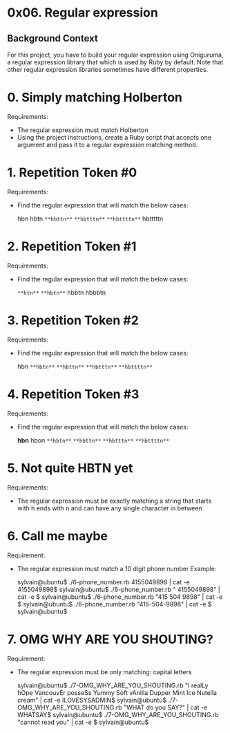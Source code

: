 # 0x06. Regular expression

## Background Context
For this project, you have to build your regular expression using Oniguruma, a regular expression library that which is used by Ruby by default. Note that other regular expression libraries sometimes have different properties.

# 0. Simply matching Holberton
Requirements:

* The regular expression must match Holberton
* Using the project instructions, create a Ruby script that accepts one argument and pass it to a regular expression matching method.

# 1. Repetition Token #0
Requirements:

*  Find the regular expression that will match the below cases:

    hbn
    hbtn
    `**hbttn**`
    `**hbtttn**`
    `**hbttttn**`
    hbtttttn

# 2. Repetition Token #1 
Requirements:

*  Find the regular expression that will match the below cases:

    `**htn**`
    `**hbtn**`
    hbbtn
    hbbbtn

# 3. Repetition Token #2
Requirements:

* Find the regular expression that will match the below cases:


    hbn
    `**hbtn**`
    `**hbttn**`
    `**hbtttn**`
    `**hbttttn**`

# 4. Repetition Token #3
Requirements:

* Find the regular expression that will match the below cases:


    **hbn**
    hbon
    `**hbtn**`
    `**hbttn**`
    `**hbtttn**`
    `**hbttttn**`
# 5. Not quite HBTN yet
Requirements:

* The regular expression must be exactly matching a string that starts with h ends with n and can have any single character in between

# 6. Call me maybe
Requirement:

* The regular expression must match a 10 digit phone number
Example:


    sylvain@ubuntu$ ./6-phone_number.rb 4155049898 | cat -e
    4155049898$
    sylvain@ubuntu$ ./6-phone_number.rb " 4155049898" | cat -e
    $
    sylvain@ubuntu$ ./6-phone_number.rb "415 504 9898" | cat -e
    $
    sylvain@ubuntu$ ./6-phone_number.rb "415-504-9898" | cat -e
    $
    sylvain@ubuntu$

# 7. OMG WHY ARE YOU SHOUTING?
Requirement:

* The regular expression must be only matching: capital letters


    sylvain@ubuntu$ ./7-OMG_WHY_ARE_YOU_SHOUTING.rb "I realLy hOpe VancouvEr posseSs Yummy Soft vAnilla Dupper Mint Ice Nutella cream" | cat -e
    ILOVESYSADMIN$
    sylvain@ubuntu$ ./7-OMG_WHY_ARE_YOU_SHOUTING.rb "WHAT do you SAY?" | cat -e
    WHATSAY$
    sylvain@ubuntu$ ./7-OMG_WHY_ARE_YOU_SHOUTING.rb "cannot read you" | cat -e
    $
    sylvain@ubuntu$
